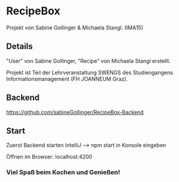 # RecipeBox

Projekt von Sabine Gollinger & Michaela Stangl. (IMA15)


## Details

"User" von Sabine Gollinger, "Recipe" von Michaela Stangl erstellt.

Projekt ist Teil der Lehrveranstaltung SWENGS des Studiengangens Informationsmanagement (FH JOANNEUM Graz).


## Backend

https://github.com/sabineGollinger/RecipeBox-Backend

## Start

Zuerst Backend starten
IntelliJ --> npm start in Konsole eingeben

Öffnen im Browser: localhost:4200


### Viel Spaß beim Kochen und Genießen!
